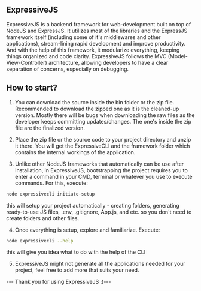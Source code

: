 ## ExpressiveJS

ExpressiveJS is a backend framework for web-development built on top of NodeJS and ExpressJS. It utilizes most of the libraries
and the ExpressJS framework itself (including some of it's middlewares and other applications), stream-lining rapid development and improve productivity. And with the help of this framework, it modularize everything, keeping things organized and code clarity. ExpressiveJS follows the MVC (Model-View-Controller) architecture, allowing developers to have a clear separation of concerns, especially on debugging.

## How to start?
1. You can download the source inside the bin folder or the zip file. Recommended to download the zipped one as it is the cleaned-up version. Mostly there will be bugs when downloading the raw files as the developer keeps committing updates/changes. The one's inside the zip file are the finalized version.

2. Place the zip file or the source code to your project directory and unzip it there. You will get the ExpressiveCLI and the framework folder which contains the internal workings of the application.

3. Unlike other NodeJS frameworks that automatically can be use after installation, in ExpressiveJS, bootstrapping the project requires you to enter a command in your CMD, terminal or whatever you use to execute commands. For this, execute:

```bash
node expressivecli initiate-setup
```

this will setup your project automatically - creating folders, generating ready-to-use JS files, .env, .gitignore, App.js, and etc. so you don't need to create folders and other files.

4. Once everything is setup, explore and familiarize. Execute:

```bash
node expressivecli --help
```

this will give you idea what to do with the help of the CLI

5. ExpressiveJS might not generate all the applications needed for your project, feel free to add more that suits your need.



--- Thank you for using ExpressiveJS :)---